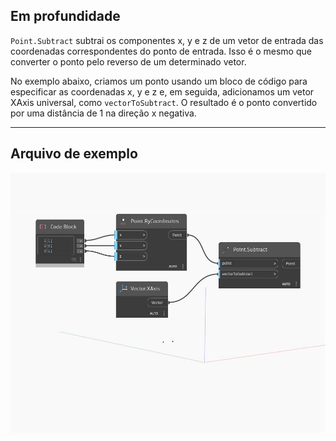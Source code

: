 ## Em profundidade
`Point.Subtract` subtrai os componentes x, y e z de um vetor de entrada das coordenadas correspondentes do ponto de entrada. Isso é o mesmo que converter o ponto pelo reverso de um determinado vetor.

No exemplo abaixo, criamos um ponto usando um bloco de código para especificar as coordenadas x, y e z e, em seguida, adicionamos um vetor XAxis universal, como `vectorToSubtract`. O resultado é o ponto convertido por uma distância de 1 na direção x negativa.

___
## Arquivo de exemplo

![Subtract](./Autodesk.DesignScript.Geometry.Point.Subtract_img.jpg)


